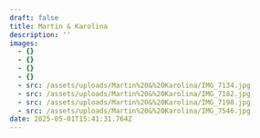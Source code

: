 ```yaml
---
draft: false
title: Martin & Karolina
description: ''
images:
  - {}
  - {}
  - {}
  - {}
  - src: /assets/uploads/Martin%20&%20Karolina/IMG_7134.jpg
  - src: /assets/uploads/Martin%20&%20Karolina/IMG_7182.jpg
  - src: /assets/uploads/Martin%20&%20Karolina/IMG_7198.jpg
  - src: /assets/uploads/Martin%20&%20Karolina/IMG_7546.jpg
date: 2025-05-01T15:41:31.764Z
---
```


